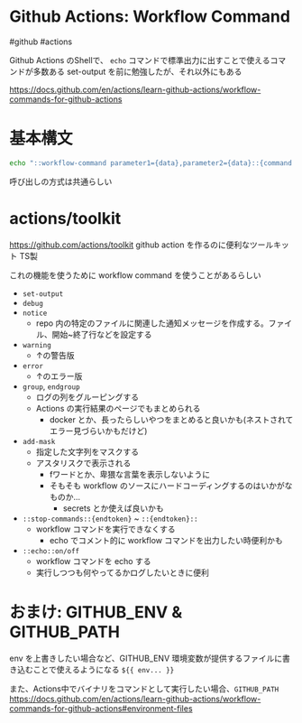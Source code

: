 # Github Actions: Workflow Command

#github #actions


Github Actions のShellで、 `echo` コマンドで標準出力に出すことで使えるコマンドが多数ある 
set-output を前に勉強したが、それ以外にもある

https://docs.github.com/en/actions/learn-github-actions/workflow-commands-for-github-actions

# 基本構文

```sh
echo "::workflow-command parameter1={data},parameter2={data}::{command value}"
```

呼び出しの方式は共通らしい　


# actions/toolkit

https://github.com/actions/toolkit
github action を作るのに便利なツールキット
TS製

これの機能を使うために workflow command を使うことがあるらしい

- `set-output`
- `debug`
- `notice`
  - repo 内の特定のファイルに関連した通知メッセージを作成する。ファイル、開始~終了行などを設定する
- `warning`
  - ↑の警告版
- `error`
  - ↑のエラー版
- `group`, `endgroup`
  - ログの列をグルーピングする
  - Actions の実行結果のページでもまとめられる
    - docker とか、長ったらしいやつをまとめると良いかも(ネストされてエラー見づらいかもだけど)
- `add-mask`
  - 指定した文字列をマスクする
  - アスタリスクで表示される
    - fワードとか、卑猥な言葉を表示しないように
    - そもそも workflow のソースにハードコーディングするのはいかがなものか...
      - secrets とか使えば良いかも
- `::stop-commands::{endtoken}` ~ `::{endtoken}::`
  - workflow コマンドを実行できなくする
    - echo でコメント的に workflow コマンドを出力したい時便利かも
- `::echo::on/off`
  - workflow コマンドを echo する
  - 実行しつつも何やってるかログしたいときに便利

# おまけ: GITHUB_ENV & GITHUB_PATH

env を上書きしたい場合など、GITHUB_ENV 環境変数が提供するファイルに書き込むことで使えるようになる
`${{ env... }}`

また、Actions中でバイナリをコマンドとして実行したい場合、`GITHUB_PATH`
https://docs.github.com/en/actions/learn-github-actions/workflow-commands-for-github-actions#environment-files
